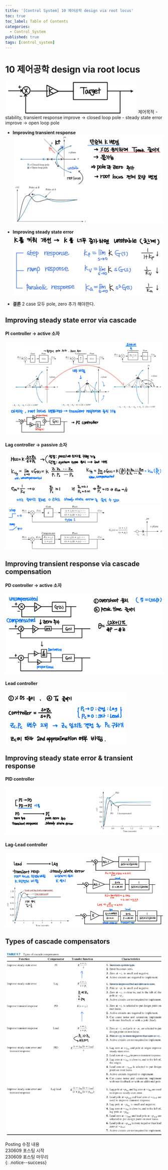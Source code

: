 ```yaml
---
title: '[Control System] 10 제어공학 design via root locus'
toc: true
toc_label: Table of Contents
categories:
  - Control_System
published: true
tags: [control_system]
---
```


# 10 제어공학 design via root locus
![design via root locus](/assets/images/Control_System_img/10-1-design.jpg)
제어목적
	- stability, transient response improve -> closed loop pole
	- steady state error improve                 -> open loop pole

* **Improving transient response**
![improve-transient-response](/assets/images/Control_System_img/10-2-improve-transient-response.jpg)

* **Improving steady state error**
![improve-steady-state-error](/assets/images/Control_System_img/10-3-improve-steady-state-error.jpg)

* **결론**
2 case 모두 pole, zero 추가 해야한다.

## Improving steady state error via cascade
#### PI controller -> active 소자
![PI controller - active](/assets/images/Control_System_img/10-4-pi-controller.png)

#### Lag controller -> passive 소자
![Lag controller - passive](/assets/images/Control_System_img/10-5-lag-controller-1.png)
![Lag controller - passive](/assets/images/Control_System_img/10-5-lag-controller-2.png)

## Improving transient response via cascade compensation
#### PD controller -> active 소자
![PD controller - active](/assets/images/Control_System_img/10-6-pd-controller.png)

#### Lead controller
![Lead controller](/assets/images/Control_System_img/10-7-lead-controller.png)

## Improving steady state error & transient response
#### PID controller
![PID controller](/assets/images/Control_System_img/10-8-pid-controller.png)

#### Lag-Lead controller
![Lag-Lead controller](/assets/images/Control_System_img/10-9-lag-lead-controller.png)

## Types of cascade compensators
![cascade compensator](/assets/images/Control_System_img/10-10-cascade-compensator.png)


Posting 수정 내용   
230609 포스팅 시작  
230609 포스팅 마무리  
{: .notice--success}




